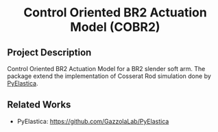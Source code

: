 <div align=center>
  <h1>Control Oriented BR2 Actuation Model (COBR2)</h1>
</div>

## Project Description

Control Oriented BR2 Actuation Model for a BR2 slender soft arm. The package extend the implementation of Cosserat Rod simulation done by [PyElastica](https://github.com/GazzolaLab/PyElastica).

## Related Works

- PyElastica: https://github.com/GazzolaLab/PyElastica
